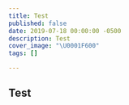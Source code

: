 ```yaml
---
title: Test
published: false
date: 2019-07-18 00:00:00 -0500
description: Test
cover_image: "\U0001F600"
tags: []

---
```

## Test